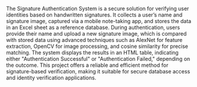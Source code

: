 
The Signature Authentication System is a secure solution for verifying user identities based on handwritten signatures. It collects a user’s
 name and signature image, captured via a mobile note-taking app, and stores the data in an Excel sheet as a reference database. 
During authentication, users provide their name and upload a new signature image, which is compared with stored data using advanced 
techniques such as AlexNet for feature extraction, OpenCV for image processing, and cosine similarity for precise matching. The system 
displays the results in an HTML table, indicating either "Authentication Successful" or "Authentication Failed," depending on the outcome.
This project offers a reliable and efficient method for signature-based verification, making it suitable for secure database access and 
identity verification applications.
